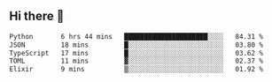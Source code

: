 ## Hi there 👋

<!--
**whirlun/whirlun** is a ✨ _special_ ✨ repository because its `README.md` (this file) appears on your GitHub profile.

Here are some ideas to get you started:

- 🔭 I’m currently working on ...
- 🌱 I’m currently learning ...
- 👯 I’m looking to collaborate on ...
- 🤔 I’m looking for help with ...
- 💬 Ask me about ...
- 📫 How to reach me: ...
- 😄 Pronouns: ...
- ⚡ Fun fact: ...
-->
<!--START_SECTION:waka-->

```txt
Python       6 hrs 44 mins   █████████████████████░░░░   84.31 %
JSON         18 mins         █░░░░░░░░░░░░░░░░░░░░░░░░   03.80 %
TypeScript   17 mins         █░░░░░░░░░░░░░░░░░░░░░░░░   03.62 %
TOML         11 mins         ▓░░░░░░░░░░░░░░░░░░░░░░░░   02.37 %
Elixir       9 mins          ▒░░░░░░░░░░░░░░░░░░░░░░░░   01.92 %
```

<!--END_SECTION:waka-->
